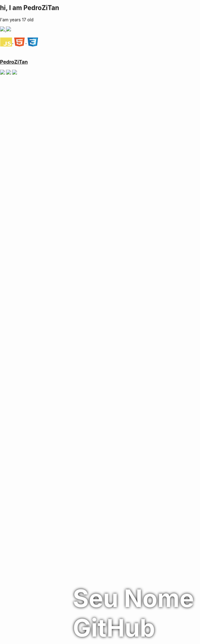 ## hi, I am PedroZiTan

I'am years 17 old

 <div>
   <a href="https://github.com/PedroZiTan">
<img height="180em" src="https://github-readme-stats.vercel.app/api?username=PedroZiTan&show_icons=true&theme=cobalt&include_all_commits=true&count_private=true"/>
   <img height="180em" src="https://github-readme-stats.vercel.app/api/top-langs/?username=PedroZiTan&layout=compact&langs_count=6&theme=tokyonight"/>

</div>
<div style="display: inline_block"><br>
  <img align="center" alt="Js" height="30" width="40" src="https://raw.githubusercontent.com/devicons/devicon/master/icons/javascript/javascript-plain.svg">
  <img align="center" alt="HTML" height="30" width="40" src="https://raw.githubusercontent.com/devicons/devicon/master/icons/html5/html5-original.svg">
  <img align="center" alt="CSS" height="30" width="40" src="https://raw.githubusercontent.com/devicons/devicon/master/icons/css3/css3-original.svg">
</div>
 
 <br>
 
  ### PedroZiTan
 
<div> 
  <a href="https://www.youtube.com/@PedroZiTan" target="_blank"><img src="https://img.shields.io/badge/YouTube-FF0000?style=for-the-badge&logo=youtube&logoColor=white" target="_blank"></a>
  <a href="https://www.instagram.com/pedrozitan/" target="_blank"><img src="https://img.shields.io/badge/-Instagram-%23E4405F?style=for-the-badge&logo=instagram&logoColor=white" target="_blank"></a>
  <a href="https://www.linkedin.com/in/pedro-zi-kang-tan-621110269/" target="_blank"><img src="https://img.shields.io/badge/-LinkedIn-%230077B5?style=for-the-badge&logo=linkedin&logoColor=white" target="_blank"></a> 
 </div>
  
 <div style="position: fixed; z-index: -1; top: 0; left: 0; width: 100%; height: 100%;">
  <canvas id="canvas"></canvas>
</div>

<div style="position: absolute; top: 50%; left: 50%; transform: translate(-50%, -50%);">
  <h1 style="font-size: 5rem; color: white; text-shadow: 0 0 10px black;">Seu Nome GitHub</h1>
</div>

<style>
  body {
    margin: 0;
    padding: 0;
  }
</style>

<script>
  const canvas = document.getElementById('canvas');
  const ctx = canvas.getContext('2d');

  canvas.width = window.innerWidth;
  canvas.height = window.innerHeight;

  const colors = [
    'rgb(255, 0, 0)',
    'rgb(0, 255, 0)',
    'rgb(0, 0, 255)',
    'rgb(255, 255, 0)',
    'rgb(0, 255, 255)',
    'rgb(255, 0, 255)'
  ];

  let colorIndex = 0;
  let colorDirection = 1;

  function animate() {
    ctx.fillStyle = colors[colorIndex];
    ctx.fillRect(0, 0, canvas.width, canvas.height);

    if (colorIndex === colors.length - 1 || colorIndex === 0) {
      colorDirection *= -1;
    }

    colorIndex += colorDirection;

    requestAnimationFrame(animate);
  }

  animate();
</script>

